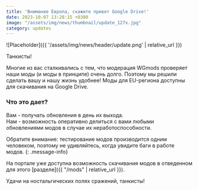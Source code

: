 ```yaml
---
title: 'Внимание Европа, скажите привет Google Drive!'
date: 2023-10-07 13:28:15 +0300
image: "/assets/img/news/thumbnail/update_127x.jpg"
category: updates
---
```

<p style="display: none">Моды «WoT это Классика!» теперь распространяются через Google Drive.</p>

![Placeholder]({{ '/assets/img/news/header/update.png' | relative_url }})

Танкисты!

Многие из вас сталкивались с тем, что модерация WGmods проверяет наши моды (и моды в принципе) очень долго. Поэтому мы решили сделать вашу и нашу жизнь удобнее! Моды для EU-региона доступны для скачивания на Google Drive.

### Что это дает?

Вам - получать обновления в день их выхода.  
Нам - возможность оперативно делиться с вами любыми обновлениями модов в случае их неработоспособности.

Обратите внимание: тестирование модов производится одним человеком, поэтому не удивляйтесь, когда увидите баги в работе модов.
{: .message-info}

На портале уже доступна возможность скачивания модов в отведенном для этого [разделе]({{ "/mods" | relative_url }}).

Удачи на ностальгических полях сражений, танкисты!